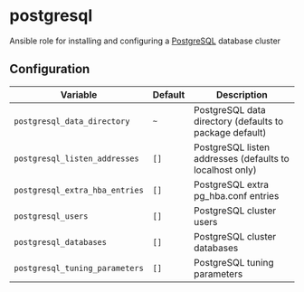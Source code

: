 # postgresql
Ansible role for installing and configuring a [PostgreSQL](https://www.postgresql.org/) database cluster

## Configuration
| Variable | Default | Description |
| -------- | ------- | ----------- |
| `postgresql_data_directory` | `~` | PostgreSQL data directory (defaults to package default) |
| `postgresql_listen_addresses` | `[]` | PostgreSQL listen addresses (defaults to localhost only) |
| `postgresql_extra_hba_entries` | `[]` | PostgreSQL extra pg_hba.conf entries |
| `postgresql_users` | `[]` | PostgreSQL cluster users |
| `postgresql_databases` | `[]` | PostgreSQL cluster databases |
| `postgresql_tuning_parameters` | `[]` | PostgreSQL tuning parameters |
